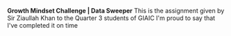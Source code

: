 **Growth Mindset Challenge | Data Sweeper**
This is the assignment given by Sir Ziaullah Khan to the Quarter 3 students of GIAIC
I'm proud to say that I've completed it on time
